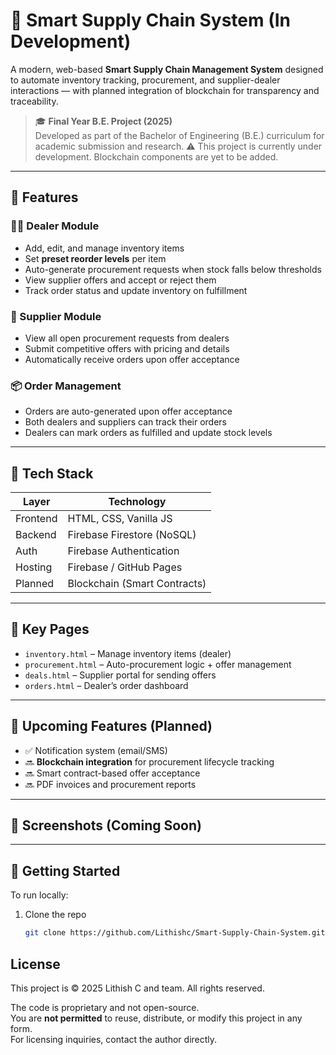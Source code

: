 # 🚀 Smart Supply Chain System (In Development)

A modern, web-based **Smart Supply Chain Management System** designed to automate inventory tracking, procurement, and supplier-dealer interactions — with planned integration of blockchain for transparency and traceability.

> 🎓 **Final Year B.E. Project (2025)**  
> Developed as part of the Bachelor of Engineering (B.E.) curriculum for academic submission and research.
> ⚠️ This project is currently under development. Blockchain components are yet to be added.

---

## 🔧 Features

### 👨‍💼 Dealer Module
- Add, edit, and manage inventory items
- Set **preset reorder levels** per item
- Auto-generate procurement requests when stock falls below thresholds
- View supplier offers and accept or reject them
- Track order status and update inventory on fulfillment

### 🤝 Supplier Module
- View all open procurement requests from dealers
- Submit competitive offers with pricing and details
- Automatically receive orders upon offer acceptance

### 📦 Order Management
- Orders are auto-generated upon offer acceptance
- Both dealers and suppliers can track their orders
- Dealers can mark orders as fulfilled and update stock levels

---

## 🧱 Tech Stack

| Layer       | Technology                |
|-------------|---------------------------|
| Frontend    | HTML, CSS, Vanilla JS     |
| Backend     | Firebase Firestore (NoSQL)|
| Auth        | Firebase Authentication   |
| Hosting     | Firebase / GitHub Pages   |
| Planned     | Blockchain (Smart Contracts) |

---

## 📁 Key Pages

- `inventory.html` – Manage inventory items (dealer)
- `procurement.html` – Auto-procurement logic + offer management
- `deals.html` – Supplier portal for sending offers
- `orders.html` – Dealer’s order dashboard

---

## 🔮 Upcoming Features (Planned)

- ✅ Notification system (email/SMS)
- 🔜 **Blockchain integration** for procurement lifecycle tracking
- 🔜 Smart contract-based offer acceptance
- 🔜 PDF invoices and procurement reports

---

## 📸 Screenshots (Coming Soon)

---

## 🚀 Getting Started

To run locally:

1. Clone the repo
   ```bash
   git clone https://github.com/Lithishc/Smart-Supply-Chain-System.git

## License

This project is © 2025 Lithish C and team. All rights reserved.

The code is proprietary and not open-source.  
You are **not permitted** to reuse, distribute, or modify this project in any form.  
For licensing inquiries, contact the author directly.
